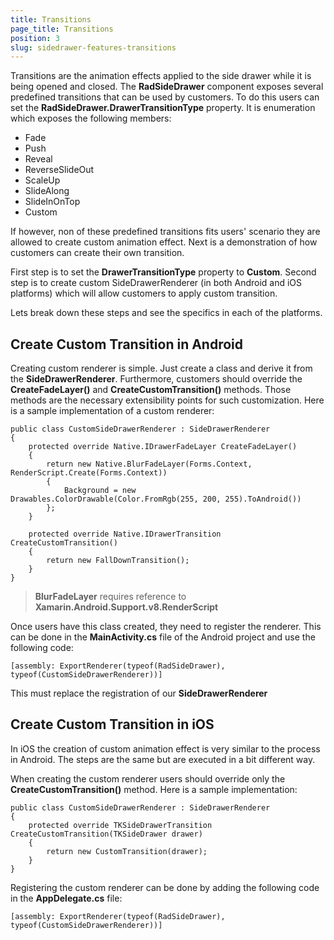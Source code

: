 ```yaml
---
title: Transitions
page_title: Transitions
position: 3
slug: sidedrawer-features-transitions
---
```


Transitions are the animation effects applied to the side drawer while it is being opened and closed. The **RadSideDrawer** component exposes several predefined transitions that can be used by customers. To do this users can set the **RadSideDrawer.DrawerTransitionType** property. It is enumeration which exposes the following members:

- Fade
- Push
- Reveal
- ReverseSlideOut
- ScaleUp
- SlideAlong
- SlideInOnTop
- Custom

If however, non of these predefined transitions fits users' scenario they are allowed to create custom animation effect. Next is a demonstration of how customers can create their own transition.



First step is to set the **DrawerTransitionType** property to **Custom**. Second step is to create custom SideDrawerRenderer (in both Android and iOS platforms) which will allow customers to apply custom transition.



Lets break down these steps and see the specifics in each of the platforms.



## Create Custom Transition in Android

Creating custom renderer is simple. Just create a class and derive it from the **SideDrawerRenderer**. Furthermore, customers should override the **CreateFadeLayer()** and **CreateCustomTransition()** methods. Those methods are the necessary extensibility points for such customization. Here is a sample implementation of a custom renderer:



	public class CustomSideDrawerRenderer : SideDrawerRenderer
	{
	    protected override Native.IDrawerFadeLayer CreateFadeLayer()
	    {
	        return new Native.BlurFadeLayer(Forms.Context, RenderScript.Create(Forms.Context))
	        {
	            Background = new Drawables.ColorDrawable(Color.FromRgb(255, 200, 255).ToAndroid())
	        };
	    }
	
	    protected override Native.IDrawerTransition CreateCustomTransition()
	    {
	        return new FallDownTransition();
	    }
	}

>**BlurFadeLayer** requires reference to **Xamarin.Android.Support.v8.RenderScript**



Once users have this class created, they need to register the renderer. This can be done in the **MainActivity.cs** file of the Android project and use the following code:



	[assembly: ExportRenderer(typeof(RadSideDrawer), typeof(CustomSideDrawerRenderer))]



This must replace the registration of our **SideDrawerRenderer**

## Create Custom Transition in iOS

In iOS the creation of custom animation effect is very similar to the process in Android. The steps are the same but are executed in a bit different way.

When creating the custom renderer users should override only the **CreateCustomTransition()** method. Here is a sample implementation:

	public class CustomSideDrawerRenderer : SideDrawerRenderer
	{
	    protected override TKSideDrawerTransition CreateCustomTransition(TKSideDrawer drawer)
	    {
	        return new CustomTransition(drawer);
	    }
	}

Registering the custom renderer can be done by adding the following code in the **AppDelegate.cs** file:

	[assembly: ExportRenderer(typeof(RadSideDrawer), typeof(CustomSideDrawerRenderer))]
